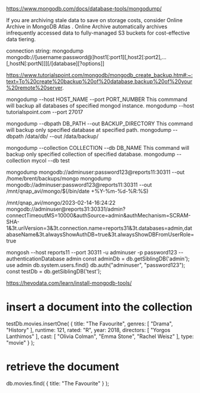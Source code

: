 https://www.mongodb.com/docs/database-tools/mongodump/

If you are archiving stale data to save on storage costs, consider 
Online Archive
 in 
MongoDB Atlas
. Online Archive automatically archives infrequently accessed data to fully-managed S3 buckets for cost-effective data tiering.

connection string:
mongodump mongodb://[username:password@]host1[:port1][,host2[:port2],...[,hostN[:portN]]][/[database][?options]]

https://www.tutorialspoint.com/mongodb/mongodb_create_backup.htm#:~:text=To%20create%20backup%20of%20database,backup%20of%20your%20remote%20server.

mongodump --host HOST_NAME --port PORT_NUMBER	This commmand will backup all databases of specified mongod instance.	mongodump --host tutorialspoint.com --port 27017

mongodump --dbpath DB_PATH --out BACKUP_DIRECTORY	This command will backup only specified database at specified path.	mongodump --dbpath /data/db/ --out /data/backup/

mongodump --collection COLLECTION --db DB_NAME	This command will backup only specified collection of specified database.	mongodump --collection mycol --db test

mongodump mongodb://adminuser:password123@reports11:30311 --out /home/brent/backups/mongo
mongodump mongodb://adminuser:password123@reports11:30311 --out /mnt/qnap_avi/mongo/$(/bin/date +\%Y-\%m-\%d-\%R:\%S)
 
/mnt/qnap_avi/mongo/2023-02-14-16:24:22
mongodb://adminuser@reports31:30331/admin?connectTimeoutMS=10000&authSource=admin&authMechanism=SCRAM-SHA-1&3t.uriVersion=3&3t.connection.name=reports31&3t.databases=admin,databaseName&3t.alwaysShowAuthDB=true&3t.alwaysShowDBFromUserRole=true

mongosh --host reports11 --port 30311 -u adminuser -p password123 --authenticationDatabase admin
const adminDb = db.getSiblingDB('admin');
use admin
db.system.users.find()
db.auth("adminuser", "password123");
const testDb = db.getSiblingDB('test');

https://hevodata.com/learn/install-mongodb-tools/

# insert a document into the collection
testDb.movies.insertOne(
  {
    title: "The Favourite",
    genres: [ "Drama", "History" ],
    runtime: 121,
    rated: "R",
    year: 2018,
    directors: [ "Yorgos Lanthimos" ],
    cast: [ "Olivia Colman", "Emma Stone", "Rachel Weisz" ],
    type: "movie"
  }
);
# retrieve the document
db.movies.find( { title: "The Favourite" } );
